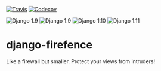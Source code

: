 [![Travis](https://img.shields.io/travis/rehandalal/django-firefence.svg)](https://travis-ci.org/rehandalal/django-firefence) [![Codecov](https://img.shields.io/codecov/c/github/rehandalal/django-firefence.svg)](https://codecov.io/gh/rehandalal/django-firefence)
 
![Django 1.9](https://img.shields.io/badge/Django-1.8-blue.svg) ![Django 1.9](https://img.shields.io/badge/Django-1.9-blue.svg) ![Django 1.10](https://img.shields.io/badge/Django-1.10-blue.svg) ![Django 1.11](https://img.shields.io/badge/Django-1.11-blue.svg)


# django-firefence

Like a firewall but smaller. Protect your views from intruders!

